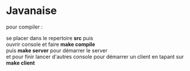 # Javanaise

pour compiler :

se placer dans le repertoire <b>src</b> puis </br>
ouvrir console et faire <b>make compile </b></br>
puis <b>make server</b> pour démarrer le server</br>
et pour finir lancer d'autres console pour démarrer un client en tapant sur <b>make client</b>
